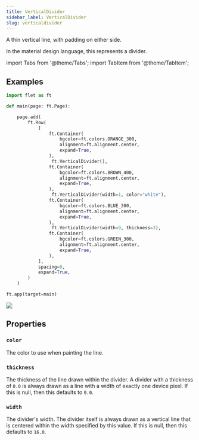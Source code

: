 ```yaml
---
title: VerticalDivider
sidebar_label: VerticalDivider
slug: verticaldivider
---
```


A thin vertical line, with padding on either side.

In the material design language, this represents a divider.

import Tabs from '@theme/Tabs';
import TabItem from '@theme/TabItem';

## Examples

<Tabs groupId="language">
  <TabItem value="python" label="Python" default>

```python
import flet as ft

def main(page: ft.Page):

    page.add(
        ft.Row(
            [
                ft.Container(
                    bgcolor=ft.colors.ORANGE_300,
                    alignment=ft.alignment.center,
                    expand=True,
                ),
                 ft.VerticalDivider(),
                ft.Container(
                    bgcolor=ft.colors.BROWN_400,
                    alignment=ft.alignment.center,
                    expand=True,
                ),
                 ft.VerticalDivider(width=1, color="white"),
                ft.Container(
                    bgcolor=ft.colors.BLUE_300,
                    alignment=ft.alignment.center,
                    expand=True,
                ),
                 ft.VerticalDivider(width=9, thickness=3),
                ft.Container(
                    bgcolor=ft.colors.GREEN_300,
                    alignment=ft.alignment.center,
                    expand=True,
                ),
            ],
            spacing=0,
            expand=True,
        )
    )

ft.app(target=main)
```
  </TabItem>
</Tabs>

<img src="/img/docs/controls/vertical-divider/vertical-divider.png" className="screenshot-40" />

## Properties

### `color`

The color to use when painting the line.

### `thickness`

The thickness of the line drawn within the divider. A divider with a thickness of `0.0` is always drawn as a line with a width of exactly one device pixel. If this is null, then this defaults to `0.0`.

### `width`

The divider's width. The divider itself is always drawn as a vertical line that is centered within the width specified by this value. If this is null, then this defaults to `16.0`.